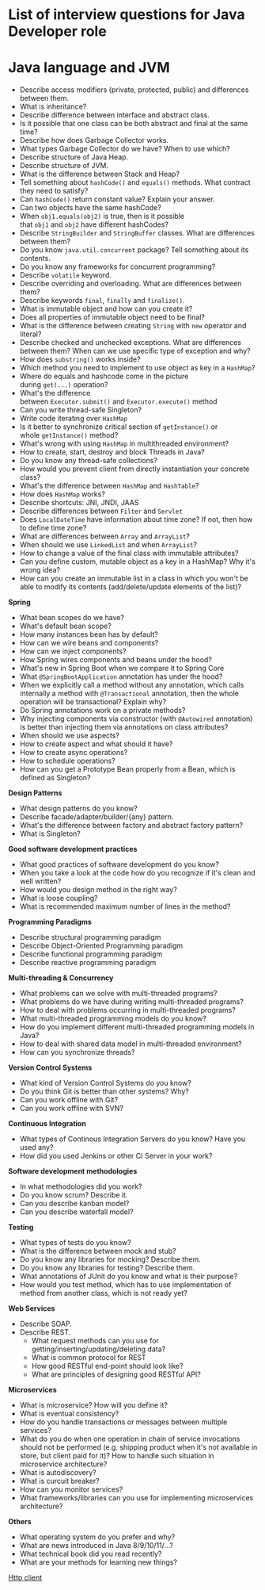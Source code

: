 # List of interview questions for Java Developer role

# **Java language and JVM**

- Describe access modifiers (private, protected, public) and differences between them.
- What is inheritance?
- Describe difference between interface and abstract class.
- Is it possible that one class can be both abstract and final at the same time?
- Describe how does Garbage Collector works.
- What types Garbage Collector do we have? When to use which?
- Describe structure of Java Heap.
- Describe structure of JVM.
- What is the difference between Stack and Heap?
- Tell something about `hashCode()` and `equals()` methods. What contract they need to satisfy?
- Can `hashCode()` return constant value? Explain your answer.
- Can two objects have the same hashCode?
- When `obj1.equals(obj2)` is true, then is it possible that `obj1` and `obj2` have different hashCodes?
- Describe `StringBuilder` and `StringBuffer` classes. What are differences between them?
- Do you know `java.util.concurrent` package? Tell something about its contents.
- Do you know any frameworks for concurrent programming?
- Describe `volatile` keyword.
- Describe overriding and overloading. What are differences between them?
- Describe keywords `final`, `finally` and `finalize()`.
- What is immutable object and how can you create it?
- Does all properties of immutable object need to be final?
- What is the difference between creating `String` with `new` operator and literal?
- Describe checked and unchecked exceptions. What are differences between them? When can we use specific type of exception and why?
- How does `substring()` works inside?
- Which method you need to implement to use object as key in a `HashMap`?
- Where do equals and hashcode come in the picture during `get(...)` operation?
- What's the difference between `Executor.submit()` and `Executor.execute()` method
- Can you write thread-safe Singleton?
- Write code iterating over `HashMap`
- Is it better to synchronize critical section of `getInstance()` or whole `getInstance()` method?
- What's wrong with using `HashMap` in multithreaded environment?
- How to create, start, destroy and block Threads in Java?
- Do you know any thread-safe collections?
- How would you prevent client from directly instantiation your concrete class?
- What's the difference between `HashMap` and `HashTable`?
- How does `HashMap` works?
- Describe shortcuts: JNI, JNDI, JAAS
- Describe differences between `Filter` and `Servlet`
- Does `LocalDateTime` have information about time zone? If not, then how to define time zone?
- What are differences between `Array` and `ArrayList`?
- When should we use `LinkedList` and when `ArrayList`?
- How to change a value of the final class with immutable attributes?
- Can you define custom, mutable object as a key in a HashMap? Why it's wrong idea?
- How can you create an immutable list in a class in which you won't be able to modify its contents (add/delete/update elements of the list)?

**Spring**

- What bean scopes do we have?
- What's default bean scope?
- How many instances bean has by default?
- How can we wire beans and components?
- How can we inject components?
- How Spring wires components and beans under the hood?
- What's new in Spring Boot when we compare it to Spring Core
- What `@SpringBootApplication` annotation has under the hood?
- When we explicitly call a method without any annotation, which calls internally a method with `@Transactional` annotation, then the whole operation will be transactional? Explain why?
- Do Spring annotations work on a private methods?
- Why injecting components via constructor (with `@Autowired` annotation) is better than injecting them via annotations on class attributes?
- When should we use aspects?
- How to create aspect and what should it have?
- How to create async operations?
- How to schedule operations?
- How can you get a Prototype Bean properly from a Bean, which is defined as Singleton?

**Design Patterns**

- What design patterns do you know?
- Describe facade/adapter/builder/{any} pattern.
- What's the difference between factory and abstract factory pattern?
- What is Singleton?

**Good software development practices**

- What good practices of software development do you know?
- When you take a look at the code how do you recognize if it's clean and well written?
- How would you design method in the right way?
- What is loose coupling?
- What is recommended maximum number of lines in the method?

**Programming Paradigms**

- Describe structural programming paradigm
- Describe Object-Oriented Programming paradigm
- Describe functional programming paradigm
- Describe reactive programming paradigm

**Multi-threading & Concurrency**

- What problems can we solve with multi-threaded programs?
- What problems do we have during writing multi-threaded programs?
- How to deal with problems occurring in multi-threaded programs?
- What multi-threaded programming models do you know?
- How do you implement different multi-threaded programming models in Java?
- How to deal with shared data model in multi-threaded environment?
- How can you synchronize threads?

**Version Control Systems**

- What kind of Version Control Systems do you know?
- Do you think Git is better than other systems? Why?
- Can you work offline with Git?
- Can you work offline with SVN?

**Continuous Integration**

- What types of Continous Integration Servers do you know? Have you used any?
- How did you used Jenkins or other CI Server in your work?

**Software development methodologies**

- In what methodologies did you work?
- Do you know scrum? Describe it.
- Can you describe kanban model?
- Can you describe waterfall model?

**Testing**

- What types of tests do you know?
- What is the difference between mock and stub?
- Do you know any libraries for mocking? Describe them.
- Do you know any libraries for testing? Describe them.
- What annotations of JUnit do you know and what is their purpose?
- How would you test method, which has to use implementation of method from another class, which is not ready yet?

**Web Services**

- Describe SOAP.
- Describe REST.
    - What request methods can you use for getting/inserting/updating/deleting data?
    - What is common protocol for REST
    - How good RESTful end-point should look like?
    - What are principles of designing good RESTful API?

**Microservices**

- What is microservice? How will you define it?
- What is eventual consistency?
- How do you handle transactions or messages between multiple services?
- What do you do when one operation in chain of service invocations should not be performed (e.g. shipping product when it's not available in store, but client paid for it)? How to handle such situation in microservice architecture?
- What is autodiscovery?
- What is curcuit breaker?
- How can you monitor services?
- What frameworks/libraries can you use for implementing microservices architecture?

**Others**

- What operating system do you prefer and why?
- What are news introduced in Java 8/9/10/11/...?
- What technical book did you read recently?
- What are your methods for learning new things?

[Http client](List%20of%20interview%20questions%20for%20Java%20Developer%20rol%20537bb8faf1714cc797334567c22330c7/Http%20client%20f6fd011a6a414183ad0b46e184b27fa6.md)